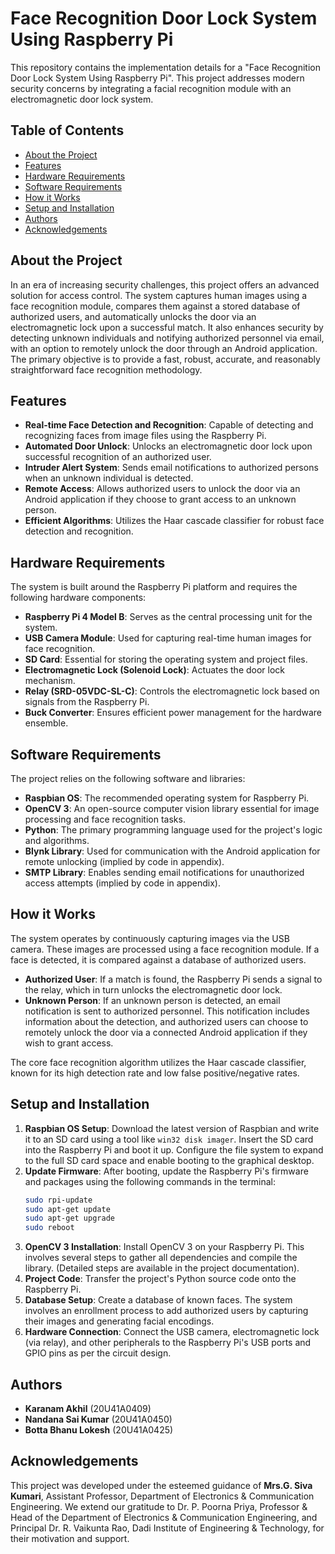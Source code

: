 # Face Recognition Door Lock System Using Raspberry Pi

This repository contains the implementation details for a "Face Recognition Door Lock System Using Raspberry Pi". This project addresses modern security concerns by integrating a facial recognition module with an electromagnetic door lock system.

## Table of Contents

  - [About the Project](https://www.google.com/search?q=%23about-the-project)
  - [Features](https://www.google.com/search?q=%23features)
  - [Hardware Requirements](https://www.google.com/search?q=%23hardware-requirements)
  - [Software Requirements](https://www.google.com/search?q=%23software-requirements)
  - [How it Works](https://www.google.com/search?q=%23how-it-works)
  - [Setup and Installation](https://www.google.com/search?q=%23setup-and-installation)
  - [Authors](https://www.google.com/search?q=%23authors)
  - [Acknowledgements](https://www.google.com/search?q=%23acknowledgements)

## About the Project

In an era of increasing security challenges, this project offers an advanced solution for access control. The system captures human images using a face recognition module, compares them against a stored database of authorized users, and automatically unlocks the door via an electromagnetic lock upon a successful match. It also enhances security by detecting unknown individuals and notifying authorized personnel via email, with an option to remotely unlock the door through an Android application. The primary objective is to provide a fast, robust, accurate, and reasonably straightforward face recognition methodology.

## Features

  * **Real-time Face Detection and Recognition**: Capable of detecting and recognizing faces from image files using the Raspberry Pi.
  * **Automated Door Unlock**: Unlocks an electromagnetic door lock upon successful recognition of an authorized user.
  * **Intruder Alert System**: Sends email notifications to authorized persons when an unknown individual is detected.
  * **Remote Access**: Allows authorized users to unlock the door via an Android application if they choose to grant access to an unknown person.
  * **Efficient Algorithms**: Utilizes the Haar cascade classifier for robust face detection and recognition.

## Hardware Requirements

The system is built around the Raspberry Pi platform and requires the following hardware components:

  * **Raspberry Pi 4 Model B**: Serves as the central processing unit for the system.
  * **USB Camera Module**: Used for capturing real-time human images for face recognition.
  * **SD Card**: Essential for storing the operating system and project files.
  * **Electromagnetic Lock (Solenoid Lock)**: Actuates the door lock mechanism.
  * **Relay (SRD-05VDC-SL-C)**: Controls the electromagnetic lock based on signals from the Raspberry Pi.
  * **Buck Converter**: Ensures efficient power management for the hardware ensemble.

## Software Requirements

The project relies on the following software and libraries:

  * **Raspbian OS**: The recommended operating system for Raspberry Pi.
  * **OpenCV 3**: An open-source computer vision library essential for image processing and face recognition tasks.
  * **Python**: The primary programming language used for the project's logic and algorithms.
  * **Blynk Library**: Used for communication with the Android application for remote unlocking (implied by code in appendix).
  * **SMTP Library**: Enables sending email notifications for unauthorized access attempts (implied by code in appendix).

## How it Works

The system operates by continuously capturing images via the USB camera. These images are processed using a face recognition module. If a face is detected, it is compared against a database of authorized users.

  * **Authorized User**: If a match is found, the Raspberry Pi sends a signal to the relay, which in turn unlocks the electromagnetic door lock.
  * **Unknown Person**: If an unknown person is detected, an email notification is sent to authorized personnel. This notification includes information about the detection, and authorized users can choose to remotely unlock the door via a connected Android application if they wish to grant access.

The core face recognition algorithm utilizes the Haar cascade classifier, known for its high detection rate and low false positive/negative rates.

## Setup and Installation

1.  **Raspbian OS Setup**: Download the latest version of Raspbian and write it to an SD card using a tool like `win32 disk imager`. Insert the SD card into the Raspberry Pi and boot it up. Configure the file system to expand to the full SD card space and enable booting to the graphical desktop.
2.  **Update Firmware**: After booting, update the Raspberry Pi's firmware and packages using the following commands in the terminal:
    ```bash
    sudo rpi-update
    sudo apt-get update
    sudo apt-get upgrade
    sudo reboot
    ```
3.  **OpenCV 3 Installation**: Install OpenCV 3 on your Raspberry Pi. This involves several steps to gather all dependencies and compile the library. (Detailed steps are available in the project documentation).
4.  **Project Code**: Transfer the project's Python source code onto the Raspberry Pi.
5.  **Database Setup**: Create a database of known faces. The system involves an enrollment process to add authorized users by capturing their images and generating facial encodings.
6.  **Hardware Connection**: Connect the USB camera, electromagnetic lock (via relay), and other peripherals to the Raspberry Pi's USB ports and GPIO pins as per the circuit design.

## Authors

  * **Karanam Akhil** (20U41A0409)
  * **Nandana Sai Kumar** (20U41A0450)
  * **Botta Bhanu Lokesh** (20U41A0425)

## Acknowledgements

This project was developed under the esteemed guidance of **Mrs.G. Siva Kumari**, Assistant Professor, Department of Electronics & Communication Engineering. We extend our gratitude to Dr. P. Poorna Priya, Professor & Head of the Department of Electronics & Communication Engineering, and Principal Dr. R. Vaikunta Rao, Dadi Institute of Engineering & Technology, for their motivation and support.
